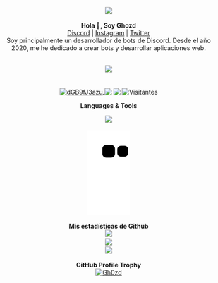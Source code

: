 <p align="center">
<img src="https://capsule-render.vercel.app/api?type=waving&color=gradient&height=200&section=header&text=Ghozd&fontSize=80&fontAlignY=35&animation=twinkling&fontColor=gradient"/> </a> 
</p>
<p align='center'>
  <b>Hola 👋, Soy Ghozd </b><br>
  <a href="https://discord.io/chocomara">Discord</a> |
  <a href="https://www.instagram.com/ghozd_/">Instagram</a> |
  <a href="https://twitter.com/Ghozd_">Twitter</a> <br>
<a>Soy principalmente un desarrollador de bots de Discord. Desde el año 2020, me he dedicado a crear bots y desarrollar aplicaciones web. </a>
</p>
 
<p align="center"><br>
  <a href="https://github.com/Gh0zd/">
    <img src="https://lanyard.cnrad.dev/api/691072980100317194"/>
     </a>
</p>

<p align="center"><br>
<a href="https://discord.gg/dGB9fJ3azu" target="blank"><img align="center" src="https://img.shields.io/discord/710234245376770098?color=%237289da&label=Discord&logo=discord&logoColor=%23ffffff" alt="dGB9fJ3azu" /> </a> <a href="https://instagram.com/ghozd_" target="blank"><img align="center" src="https://img.shields.io/badge/-Instagram-5851DB?style=flat-square&labelColor=5851DB&logo=instagram&logoColor=white&link=https://instagram.com/ghozd_" /></a> <a href="https://twitter.com/Ghozd_" target="blank"><img align="center" src="https://img.shields.io/badge/-Twitter-1da1f2?style=flat-square&labelColor=1da1f2&logo=twitter&logoColor=white&link=https://twitter.com/Ghozd_"  /></a> <a target="blank"><img align="center" src="https://visitor-badge.laobi.icu/badge?page_id=Gh0zd" alt="Visitantes" /></a>

<p align="center">  <b> Languages & Tools  </b></p>
<p align="center">
  <a href="https://skillicons.dev">
    <img src="https://skillicons.dev/icons?i=js,nodejs,html,css,bootstrap,discord,mongodb,ps,replit,vscode" />
  </a>
</p>

<div align="center">
  
  ![Snake animation](https://github.com/rafaballerini/rafaballerini/blob/output/github-contribution-grid-snake.svg)
  
</div>

<p align="center">
<b>Mis estadísticas de Github</b><br>
    	<img src="https://github-readme-streak-stats.herokuapp.com/?user=Gh0zd&theme=dark&hide_border=true">
	<br>
	<img src="https://github-readme-stats.vercel.app/api?username=Gh0zd&include_all_commits=true&show_icons=true&hide_border=true&hide_title=true&count_private=true&theme=dark">
	<br>
	<img src="https://github-readme-stats.vercel.app/api/top-langs/?username=Gh0zd&layout=compact&count_private=true&langs_count=8&hide_border=true&theme=dark">
</p>
<p align="center">
<b>GitHub Profile Trophy</b>
	<br>
 <a href="https://github.com/ryo-ma/github-profile-trophy"><img src="https://github-profile-trophy.vercel.app/?username=Gh0zd&theme=discord" alt="Gh0zd" /></a> 
</p>

